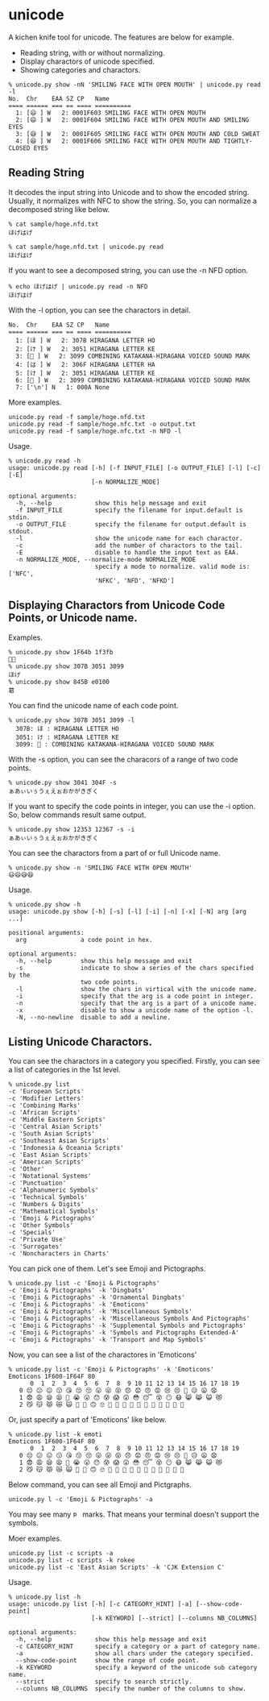 unicode
=======

A kichen knife tool for unicode.  The features are below for example.

- Reading string, with or without normalizing.
- Display charactors of unicode specified.
- Showing categories and charactors.

```
% unicode.py show -nN 'SMILING FACE WITH OPEN MOUTH' | unicode.py read -l
No.  Chr    EAA SZ CP   Name
==== ====== === == ==== ==========
  1: [😃 ] W   2: 0001F603 SMILING FACE WITH OPEN MOUTH
  2: [😄 ] W   2: 0001F604 SMILING FACE WITH OPEN MOUTH AND SMILING EYES
  3: [😅 ] W   2: 0001F605 SMILING FACE WITH OPEN MOUTH AND COLD SWEAT
  4: [😆 ] W   2: 0001F606 SMILING FACE WITH OPEN MOUTH AND TIGHTLY-CLOSED EYES
```

## Reading String

It decodes the input string into Unicode and to show the encoded string.
Usually, it normalizes with NFC to show the string.
So, you can normalize a decomposed string like below.

```
% cat sample/hoge.nfd.txt
ほげはげ

% cat sample/hoge.nfd.txt | unicode.py read
ほげはげ
```

If you want to see a decomposed string, you can use the -n NFD option.

```
% echo ほげはげ | unicode.py read -n NFD
ほげはげ
```

With the -l option, you can see the charactors in detail.

```
No.  Chr    EAA SZ CP   Name
==== ====== === == ==== ==========
  1: [ほ ] W   2: 307B HIRAGANA LETTER HO
  2: [け ] W   2: 3051 HIRAGANA LETTER KE
  3: [゙ ] W   2: 3099 COMBINING KATAKANA-HIRAGANA VOICED SOUND MARK
  4: [は ] W   2: 306F HIRAGANA LETTER HA
  5: [け ] W   2: 3051 HIRAGANA LETTER KE
  6: [゙ ] W   2: 3099 COMBINING KATAKANA-HIRAGANA VOICED SOUND MARK
  7: ['\n'] N   1: 000A None
```

More examples.

```
unicode.py read -f sample/hoge.nfd.txt
unicode.py read -f sample/hoge.nfc.txt -o output.txt
unicode.py read -f sample/hoge.nfc.txt -n NFD -l
```

Usage.

```
% unicode.py read -h
usage: unicode.py read [-h] [-f INPUT_FILE] [-o OUTPUT_FILE] [-l] [-c] [-E]
                       [-n NORMALIZE_MODE]

optional arguments:
  -h, --help            show this help message and exit
  -f INPUT_FILE         specify the filename for input.default is stdin.
  -o OUTPUT_FILE        specify the filename for output.default is stdout.
  -l                    show the unicode name for each charactor.
  -c                    add the number of charactors to the tail.
  -E                    disable to handle the input text as EAA.
  -n NORMALIZE_MODE, --normalize-mode NORMALIZE_MODE
                        specify a mode to normalize. valid mode is: ['NFC',
                        'NFKC', 'NFD', 'NFKD']
```

## Displaying Charactors from Unicode Code Points, or Unicode name.

Examples.

```
% unicode.py show 1F64b 1f3fb
🙋🏻
% unicode.py show 307B 3051 3099
ほげ
% unicode.py show 845B e0100
葛󠄀
```

You can find the unicode name of each code point.

```
% unicode.py show 307B 3051 3099 -l
  307B: ほ : HIRAGANA LETTER HO
  3051: け : HIRAGANA LETTER KE
  3099: ゙ : COMBINING KATAKANA-HIRAGANA VOICED SOUND MARK
```

With the -s option,
you can see the characors of a range of two code points.

```
% unicode.py show 3041 304F -s
ぁあぃいぅうぇえぉおかがきぎく
```

If you want to specify the code points in integer,
you can use the -i option.
So, below commands result same output.

```
% unicode.py show 12353 12367 -s -i 
ぁあぃいぅうぇえぉおかがきぎく
```

You can see the charactors from a part of or full Unicode name.

```
% unicode.py show -n 'SMILING FACE WITH OPEN MOUTH'  
😃😄😅😆
```

Usage.

```
% unicode.py show -h
usage: unicode.py show [-h] [-s] [-l] [-i] [-n] [-x] [-N] arg [arg ...]

positional arguments:
  arg               a code point in hex.

optional arguments:
  -h, --help        show this help message and exit
  -s                indicate to show a series of the chars specified by the
                    two code points.
  -l                show the chars in virtical with the unicode name.
  -i                specify that the arg is a code point in integer.
  -n                specify that the arg is a part of a unicode name.
  -x                disable to show a unicode name of the option -l.
  -N, --no-newline  disable to add a newline.
```

## Listing Unicode Charactors.

You can see the charactors in a category you specified.
Firstly, you can see a list of categories in the 1st level.

```
% unicode.py list
-c 'European Scripts'
-c 'Modifier Letters'
-c 'Combining Marks'
-c 'African Scripts'
-c 'Middle Eastern Scripts'
-c 'Central Asian Scripts'
-c 'South Asian Scripts'
-c 'Southeast Asian Scripts'
-c 'Indonesia & Oceania Scripts'
-c 'East Asian Scripts'
-c 'American Scripts'
-c 'Other'
-c 'Notational Systems'
-c 'Punctuation'
-c 'Alphanumeric Symbols'
-c 'Technical Symbols'
-c 'Numbers & Digits'
-c 'Mathematical Symbols'
-c 'Emoji & Pictographs'
-c 'Other Symbols'
-c 'Specials'
-c 'Private Use'
-c 'Surrogates'
-c 'Noncharacters in Charts'
```

You can pick one of them.  Let's see Emoji and Pictographs.

```
% unicode.py list -c 'Emoji & Pictographs'
-c 'Emoji & Pictographs' -k 'Dingbats'
-c 'Emoji & Pictographs' -k 'Ornamental Dingbats'
-c 'Emoji & Pictographs' -k 'Emoticons'
-c 'Emoji & Pictographs' -k 'Miscellaneous Symbols'
-c 'Emoji & Pictographs' -k 'Miscellaneous Symbols And Pictographs'
-c 'Emoji & Pictographs' -k 'Supplemental Symbols and Pictographs'
-c 'Emoji & Pictographs' -k 'Symbols and Pictographs Extended-A'
-c 'Emoji & Pictographs' -k 'Transport and Map Symbols'
```

Now, you can see a list of the charactores in 'Emoticons'

```
% unicode.py list -c 'Emoji & Pictographs' -k 'Emoticons'
Emoticons 1F600-1F64F 80
      0  1  2  3  4  5  6  7  8  9 10 11 12 13 14 15 16 17 18 19
   0 😔 😕 😖 😗 😘 😙 😚 😛 😜 😝 😞 😟 😠 😡 😢 😣 😤 😥 😦 😧
   1 😨 😩 😪 😫 😬 😭 😮 😯 😰 😱 😲 😳 😴 😵 😶 😷 😸 😹 😺 😻
   2 😼 😽 😾 😿 🙀 🙁 🙂 🙃 🙄 🙅 🙆 🙇 🙈 🙉 🙊 🙋 🙌 🙍 🙎 🙏
```

Or, just specify a part of 'Emoticons' like below.

```
% unicode.py list -k emoti
Emoticons 1F600-1F64F 80
      0  1  2  3  4  5  6  7  8  9 10 11 12 13 14 15 16 17 18 19
   0 😔 😕 😖 😗 😘 😙 😚 😛 😜 😝 😞 😟 😠 😡 😢 😣 😤 😥 😦 😧
   1 😨 😩 😪 😫 😬 😭 😮 😯 😰 😱 😲 😳 😴 😵 😶 😷 😸 😹 😺 😻
   2 😼 😽 😾 😿 🙀 🙁 🙂 🙃 🙄 🙅 🙆 🙇 🙈 🙉 🙊 🙋 🙌 🙍 🙎 🙏
```

Below command, you can see all Emoji and Pictgraphs.

```
unicode.py l -c 'Emoji & Pictographs' -a
```

You may see many `𐓄 ` marks.
That means your terminal doesn't support the symbols.

Moer examples.

```
unicode.py list -c scripts -a
unicode.py list -c scripts -k rokee
unicode.py list -c 'East Asian Scripts' -k 'CJK Extension C'
```

Usage.

```
% unicode.py list -h
usage: unicode.py list [-h] [-c CATEGORY_HINT] [-a] [--show-code-point]
                       [-k KEYWORD] [--strict] [--columns NB_COLUMNS]

optional arguments:
  -h, --help            show this help message and exit
  -c CATEGORY_HINT      specify a category or a part of category name.
  -a                    show all chars under the category specified.
  --show-code-point     show the range of code point.
  -k KEYWORD            specify a keyword of the unicode sub category name.
  --strict              specify to search strictly.
  --columns NB_COLUMNS  specify the number of the columns to show.
```

